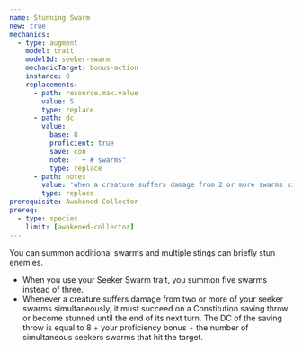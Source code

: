 ```yaml
---
name: Stunning Swarm
new: true
mechanics:
  - type: augment
    model: trait
    modelId: seeker-swarm
    mechanicTarget: bonus-action
    instance: 0
    replacements:
      - path: resource.max.value
        value: 5
        type: replace
      - path: dc
        value:
          base: 8
          proficient: true
          save: con
          note: ' + # swarms'
          type: replace
      - path: notes
        value: 'when a creature suffers damage from 2 or more swarms simultaneously, CON save or stunned until end of its next turn'
        type: replace
prerequisite: Awakened Collector
prereq:
  - type: species
    limit: [awakened-collector]
---
```

You can summon additional swarms and multiple stings can briefly stun enemies.

- When you use your Seeker Swarm trait, you summon five swarms instead of three.
- Whenever a creature suffers damage from two or more of your seeker swarms simultaneously,
it must succeed on a Constitution saving throw or become stunned until the end of its next
turn. The DC of the saving throw is equal to 8 + your proficiency bonus + the number of
simultaneous seekers swarms that hit the target.

